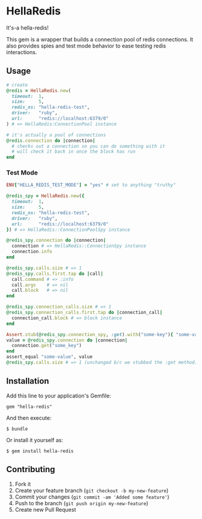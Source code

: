 # HellaRedis

It's-a hella-redis!

This gem is a wrapper that builds a connection pool of redis connections.  It also provides spies and test mode behavior to ease testing redis interactions.

## Usage

```ruby
# create
@redis = HellaRedis.new(
  timeout:  1,
  size:     5,
  redis_ns: "hella-redis-test",
  driver:   "ruby",
  url:      "redis://localhost:6379/0"
) # => HellaRedis:ConnectionPool instance

# it's actually a pool of connections
@redis.connection do |connection|
  # checks out a connection so you can do something with it
  # will check it back in once the block has run
end
```

### Test Mode

```ruby
ENV["HELLA_REDIS_TEST_MODE"] = "yes" # set to anything "truthy"

@redis_spy = HellaRedis.new({
  timeout:  1,
  size:     5,
  redis_ns: "hella-redis-test",
  driver:   "ruby",
  url:      "redis://localhost:6379/0"
}) # => HellaRedis::ConnectionPoolSpy instance

@redis_spy.connection do |connection|
  connection # => HellaRedis::ConnectionSpy instance
  connection.info
end

@redis_spy.calls.size # => 1
@redis_spy.calls.first.tap do |call|
  call.command # => :info
  call.args    # => nil
  call.block   # => nil
end

@redis_spy.connection_calls.size # => 1
@redis_spy.connection_calls.first.tap do |connection_call|
  connection_call.block # => block instance
end

Assert.stub(@redis_spy.connection_spy, :get).with("some-key"){ "some-value" }
value = @redis_spy.connection do |connection|
  connection.get("some_key")
end
assert_equal "some-value", value
@redis_spy.calls.size # => 1 (unchanged b/c we stubbed the :get method)
```

## Installation

Add this line to your application's Gemfile:

    gem "hella-redis"

And then execute:

    $ bundle

Or install it yourself as:

    $ gem install hella-redis

## Contributing

1. Fork it
2. Create your feature branch (`git checkout -b my-new-feature`)
3. Commit your changes (`git commit -am 'Added some feature'`)
4. Push to the branch (`git push origin my-new-feature`)
5. Create new Pull Request
